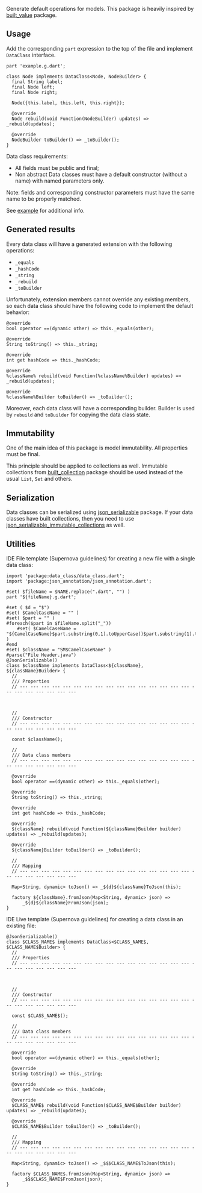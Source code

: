 
Generate default operations for models.
This package is heavily inspired by [built_value](https://pub.dev/packages/built_value) package. 

## Usage

Add the corresponding `part` expression to the top of the file and implement `DataClass` interface.

    part 'example.g.dart';
    
    class Node implements DataClass<Node, NodeBuilder> {
      final String label;
      final Node left;
      final Node right;
    
      Node({this.label, this.left, this.right});
    
      @override
      Node rebuild(void Function(NodeBuilder) updates) => _rebuild(updates);
    
      @override
      NodeBuilder toBuilder() => _toBuilder();
    }

Data class requirements:

 - All fields must be public and final;
 - Non abstract Data classes must have a default constructor (without a name) with named parameters only.

Note: fields and corresponding constructor parameters must have the same name to be properly matched.

See [example](https://github.com/Supernova-Studio/builder_generator_dart/tree/master/example/lib) for additional info.

## Generated results

Every data class will have a generated extension with the following operations:

 - `_equals`
 - `_hashCode`
 - `_string`
 - `_rebuild`
 - `_toBuilder`

Unfortunately, extension members cannot override any existing members, so each data class should have the following code to implement the default behavior:

    @override  
    bool operator ==(dynamic other) => this._equals(other);  
      
    @override  
    String toString() => this._string;  
      
    @override  
    int get hashCode => this._hashCode;
    
    @override
    %className% rebuild(void Function(%className%Builder) updates) => _rebuild(updates);
    
    @override
    %className%Builder toBuilder() => _toBuilder();

Moreover, each data class will have a corresponding builder.
Builder is used by `rebuild` and `toBuilder` for copying the data class state.

## Immutability

One of the main idea of this package is model immutability. 
All properties must be final.

This principle should be applied to collections as well.
Immutable collections from [built_collection](https://pub.dev/packages/built_collection) package should be used instead of the usual `List`, `Set` and others.


## Serialization

Data classes can be serialized using [json_serializable](https://pub.dev/packages/json_serializable) package.
If your data classes have built collections, then you need to use [json_serializable_immutable_collections](https://pub.dev/packages/json_serializable_immutable_collections) as well.

## Utilities

IDE File template (Supernova guidelines) for creating a new file with a single data class:

    import 'package:data_class/data_class.dart';
    import 'package:json_annotation/json_annotation.dart';
    
    #set( $fileName = $NAME.replace(".dart", "") )
    part '${fileName}.g.dart';
    
    #set ( $d = "$")
    #set( $CamelCaseName = "" )
    #set( $part = "" )
    #foreach($part in $fileName.split("_"))
        #set( $CamelCaseName = "${CamelCaseName}$part.substring(0,1).toUpperCase()$part.substring(1).toLowerCase()" )
    #end
    #set( $className = "SM$CamelCaseName" )
    #parse("File Header.java")
    @JsonSerializable()
    class $className implements DataClass<${className}, ${className}Builder> {
      //
      /// Properties
      // --- --- --- --- --- --- --- --- --- --- --- --- --- --- --- --- --- --- --- --- --- --- ---
    
      
      
      //
      /// Constructor
      // --- --- --- --- --- --- --- --- --- --- --- --- --- --- --- --- --- --- --- --- --- --- ---
    
      const $className();
    
      //
      /// Data class members
      // --- --- --- --- --- --- --- --- --- --- --- --- --- --- --- --- --- --- --- --- --- --- ---
        
      @override
      bool operator ==(dynamic other) => this._equals(other);
    
      @override
      String toString() => this._string;
    
      @override
      int get hashCode => this._hashCode;
      
      @override
      ${className} rebuild(void Function(${className}Builder builder) updates) => _rebuild(updates);
    
      @override
      ${className}Builder toBuilder() => _toBuilder();
    
      //
      /// Mapping
      // --- --- --- --- --- --- --- --- --- --- --- --- --- --- --- --- --- --- --- --- --- --- ---
      
      Map<String, dynamic> toJson() => _${d}${className}ToJson(this);
    
      factory ${className}.fromJson(Map<String, dynamic> json) =>
          _${d}${className}FromJson(json);
    }

IDE Live template (Supernova guidelines) for creating a data class in an existing file:
```
@JsonSerializable()
class $CLASS_NAME$ implements DataClass<$CLASS_NAME$, $CLASS_NAME$Builder> {
  //
  /// Properties
  // --- --- --- --- --- --- --- --- --- --- --- --- --- --- --- --- --- --- --- --- --- --- ---

  
  
  //
  /// Constructor
  // --- --- --- --- --- --- --- --- --- --- --- --- --- --- --- --- --- --- --- --- --- --- ---

  const $CLASS_NAME$();

  //
  /// Data class members
  // --- --- --- --- --- --- --- --- --- --- --- --- --- --- --- --- --- --- --- --- --- --- ---
    
  @override
  bool operator ==(dynamic other) => this._equals(other);

  @override
  String toString() => this._string;

  @override
  int get hashCode => this._hashCode;
  
  @override
  $CLASS_NAME$ rebuild(void Function($CLASS_NAME$Builder builder) updates) => _rebuild(updates);

  @override
  $CLASS_NAME$Builder toBuilder() => _toBuilder();

  //
  /// Mapping
  // --- --- --- --- --- --- --- --- --- --- --- --- --- --- --- --- --- --- --- --- --- --- ---
  
  Map<String, dynamic> toJson() => _$$$CLASS_NAME$ToJson(this);

  factory $CLASS_NAME$.fromJson(Map<String, dynamic> json) =>
      _$$$CLASS_NAME$FromJson(json);
}
```
